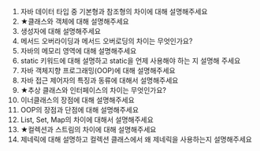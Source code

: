 1. 자바 데이터 타입 중 기본형과 참조형의 차이에 대해 설명해주세요
2. ★클래스와 객체에 대해 설명해주세요
3. 생성자에 대해 설명해주세요
4. 메서드 오버라이딩과 메서드 오버로딩의 차이는 무엇인가요?
5. 자바의 메모리 영역에 대해 설명해주세요
6. static 키워드에 대해 설명하고 static을 언제 사용해야 하는 지 설명해 주세요
7. 자바 객체지향 프로그래밍(OOP)에 대해 설명해주세요
8. 자바 접근 제어자의 특징과 동류에 대해서 설명해주세요
9. ★추상 클래스와 인터페이스의 차이는 무엇인가요?
10. 이너클래스의 장점에 대해 설명해주세요
11. OOP의 장점과 단점에 대해 설명해주세요
12. List, Set, Map의 차이에 대해서 설명해주세요
13. ★컬렉션과 스트림의 차이에 대해 설명해주세요
14. 제네릭에 대해 설명하고 컬렉션 클래스에서 왜 제네릭을 사용하는지 설명해주세요

